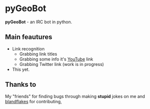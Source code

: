 pyGeoBot
========

**pyGeoBot** - an IRC bot in python.

Main feautures
--------------

* Link recognition
  - Grabbing link titles
  - Grabbing some info it's [YouTube](http://www.youtube.com) link
  - Grabbing Twitter link (work is in progress)
* This yet.

Thanks to
---------

My "friends" for finding bugs through making **stupid** jokes on me and [blandflakes](blandflakes) for contributing,